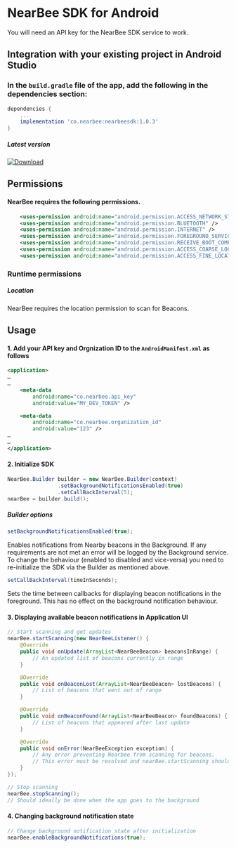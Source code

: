 # NearBee SDK for Android

You will need an API key for the NearBee SDK service to work.

## Integration with your existing project in Android Studio

### In the `build.gradle` file of the app, add the following in the dependencies section:

```groovy
dependencies {
    ...
    implementation 'co.nearbee:nearbeesdk:1.0.3'
}
```

##### Latest version

[ ![Download](https://api.bintray.com/packages/mobstac/maven/nearbeesdk/images/download.svg) ](https://bintray.com/mobstac/maven/nearbeesdk/_latestVersion) 


## Permissions
#### NearBee requires the following permissions.
```xml
    <uses-permission android:name="android.permission.ACCESS_NETWORK_STATE" />
    <uses-permission android:name="android.permission.BLUETOOTH" />
    <uses-permission android:name="android.permission.INTERNET" />
    <uses-permission android:name="android.permission.FOREGROUND_SERVICE" />
    <uses-permission android:name="android.permission.RECEIVE_BOOT_COMPLETED" />
    <uses-permission android:name="android.permission.ACCESS_COARSE_LOCATION" />
    <uses-permission android:name="android.permission.ACCESS_FINE_LOCATION" />
```

### Runtime permissions

##### Location
NearBee requires the location permission to scan for Beacons.


## Usage

#### 1. Add your API key and Orgnization ID to the `AndroidManifest.xml` as follows

```xml
<application>
…
…
    <meta-data
        android:name="co.nearbee.api_key"
        android:value="MY_DEV_TOKEN" />

    <meta-data
        android:name="co.nearbee.organization_id"
        android:value="123" />
…
…
</application>
```

#### 2. Initialize SDK
```java
NearBee.Builder builder = new NearBee.Builder(context)
                .setBackgroundNotificationsEnabled(true)
                .setCallBackInterval(5);
nearBee = builder.build();
```

##### Builder options
```java
setBackgroundNotificationsEnabled(true);
```
Enables notifications from Nearby beacons in the Background. If any requirements are not met an error will be logged by the Background service. To change the behaviour (enabled to disabled and vice-versa) you need to re-initialize the SDK via the Builder as mentioned above.

```java
setCallBackInterval(timeInSeconds);
```
Sets the time between callbacks for displaying beacon notifications in the foreground. This has no effect on the background notification behaviour.

#### 3. Displaying available beacon notifications in Application UI
```java
// Start scanning and get updates
nearBee.startScanning(new NearBeeListener() {
    @Override
    public void onUpdate(ArrayList<NearBeeBeacon> beaconsInRange) {
        // An updated list of beacons currently in range
    }

    @Override
    public void onBeaconLost(ArrayList<NearBeeBeacon> lostBeacons) {
        // List of beacons that went out of range
    }

    @Override
    public void onBeaconFound(ArrayList<NearBeeBeacon> foundBeacons) {
        // List of beacons that appeared after last update
    }

    @Override
    public void onError(NearBeeException exception) {
        // Any error preventing Nearbee from scanning for beacons.
        // This error must be resolved and nearBee.startScanning should be called again.
    }
});
```

```java
// Stop scanning 
nearBee.stopScanning();
// Should ideally be done when the app goes to the background
```

#### 4. Changing background notification state
```java
// Change background notification state after initialization
nearBee.enableBackgroundNotifications(true);
```